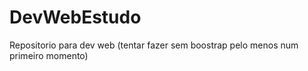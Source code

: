 # DevWebEstudo
Repositorio para dev web (tentar fazer sem boostrap pelo menos num primeiro momento)
